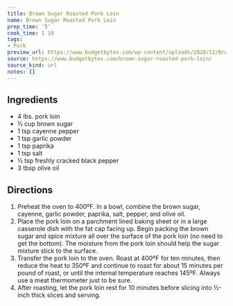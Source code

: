 ```yaml
---
title: Brown Sugar Roasted Pork Loin
name: Brown Sugar Roasted Pork Loin
prep_time: '5'
cook_time: 1 10
tags:
- Pork
preview_url: https://www.budgetbytes.com/wp-content/uploads/2020/12/Brown-Sugar-Roasted-Pork-Loin-front-640x640.jpg
source: https://www.budgetbytes.com/brown-sugar-roasted-pork-loin/
source_kind: url
notes: []
---
```


## Ingredients
- 4 lbs. pork loin
- ½ cup brown sugar
- 1 tsp cayenne pepper
- 1 tsp garlic powder
- 1 tsp paprika
- 1 tsp salt
- ½ tsp freshly cracked black pepper
- 3 tbsp olive oil


## Directions
1. Preheat the oven to 400ºF. In a bowl, combine the brown sugar, cayenne, garlic powder, paprika, salt, pepper, and olive oil.
2. Place the pork loin on a parchment lined baking sheet or in a large casserole dish with the fat cap facing up. Begin packing the brown sugar and spice mixture all over the surface of the pork loin (no need to get the bottom). The moisture from the pork loin should help the sugar mixture stick to the surface.
3. Transfer the pork loin to the oven. Roast at 400ºF for ten minutes, then reduce the heat to 350ºF and continue to roast for about 15 minutes per pound of roast, or until the internal temperature reaches 145ºF. Always use a meat thermometer just to be sure.
4. After roasting, let the pork loin rest for 10 minutes before slicing into ½-inch thick slices and serving.
